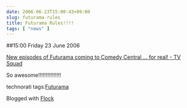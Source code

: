 ```yaml
---
date: 2006-06-23T15:00:43+09:00
slug: futurama-rules
title: Futurama Rules!!!!
tags: [ "news" ]
---
```


##15:00 Friday 23 June 2006

[New episodes of Futurama coming to Comedy Central ... for real! - TV Squad](https://www.tvsquad.com/2006/06/22/new-episodes-of-futurama-coming-to-comedy-central-for-real/#comments)





  

So awesome!!!!!!!!!!!!!!!  



technorati tags:[Futurama](https://technorati.com/tag/Futurama)

Blogged with [Flock](https://www.flock.com)
